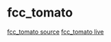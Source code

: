 # fcc_tomato


[fcc_tomato source](https://github.com/ricmclaughlin/fcc_tomato)
[fcc_tomato live](http://ric.mclaughlin.today/fcc_tomato)